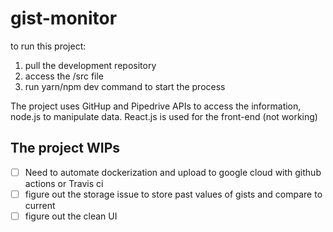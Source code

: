 # gist-monitor
to run this project:
  1. pull the development repository
  2. access the /src file
  3. run yarn/npm dev command to start the process
 
The project uses GitHup and Pipedrive APIs to access the information, node.js to manipulate data.
React.js is used for the front-end (not working)

## The project WIPs
- [ ] Need to automate dockerization and upload to google cloud with github actions or Travis ci
- [ ] figure out the storage issue to store past values of gists and compare to current
- [ ] figure out the clean UI
